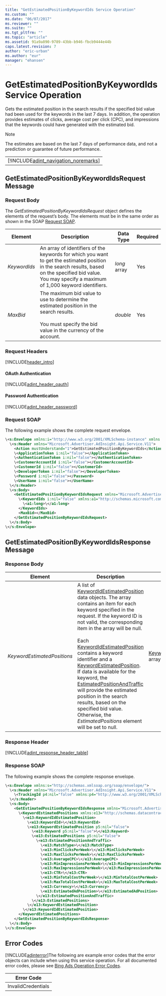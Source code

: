 ```yaml
---
title: "GetEstimatedPositionByKeywordIds Service Operation"
ms.custom: ""
ms.date: "06/07/2017"
ms.reviewer: ""
ms.suite: ""
ms.tgt_pltfrm: ""
ms.topic: "article"
ms.assetid: 91a9a890-9789-43bb-b946-fbcb9444e44b
caps.latest.revision: 7
author: "eric-urban"
ms.author: "eur"
manager: "ehansen"
---
```

# GetEstimatedPositionByKeywordIds Service Operation
Gets the estimated position in the search results if the specified bid value had been used for the keywords in the last 7 days. In addition, the operation provides estimates of clicks, average cost per click (CPC), and impressions that the keywords could have generated with the estimated bid.

> [!NOTE]
> The estimates are based on the last 7 days of performance data, and not a prediction or guarantee of future performance.

||
|-|
|[!INCLUDE[adint_navigation_noremarks](../adinsight-api/includes/adint-navigation-noremarks.md)]|

## <a name="request"></a>GetEstimatedPositionByKeywordIdsRequest Message

### Request Body
The *GetEstimatedPositionByKeywordIdsRequest* object defines the elements of the request’s body. The elements must be in the same order as shown in the SOAP [Request SOAP](#request_soap).

|Element|Description|Data Type|Required|
|-----------|---------------|-------------|------------|
|*KeywordIds*|An array of identifiers of the keywords for which you want to get the estimated position in the search results, based on the specified bid value. You may specify a maximum of 1,000 keyword identifiers.|*long* array|Yes|
|*MaxBid*|The maximum bid value to use to determine the estimated position in the search results.<br /><br />You must specify the bid value in the currency of the account.|*double*|Yes|

### Request Headers
[!INCLUDE[header_intro](../adinsight-api/includes/header-intro.md)]
#### OAuth Authentication
[!INCLUDE[adint_header_oauth](../adinsight-api/includes/adint-header-oauth.md)]
#### Password Authentication
[!INCLUDE[adint_header_password](../adinsight-api/includes/adint-header-password.md)]
### <a name="request_soap"></a>Request SOAP
The following example shows the complete request envelope.

```xml
\<s:Envelope xmlns:i="http://www.w3.org/2001/XMLSchema-instance" xmlns:s="http://schemas.xmlsoap.org/soap/envelope/">
  \<s:Header xmlns="Microsoft.Advertiser.AdInsight.Api.Service.V11">
    <Action mustUnderstand="1">GetEstimatedPositionByKeywordIds</Action>
    \<ApplicationToken i:nil="false"></ApplicationToken>
    \<AuthenticationToken i:nil="false"></AuthenticationToken>
    \<CustomerAccountId i:nil="false"></CustomerAccountId>
    \<CustomerId i:nil="false"></CustomerId>
    \<DeveloperToken i:nil="false"></DeveloperToken>
    \<Password i:nil="false"></Password>
    \<UserName i:nil="false"></UserName>
  \</s:Header>
  \<s:Body>
    <GetEstimatedPositionByKeywordIdsRequest xmlns="Microsoft.Advertiser.AdInsight.Api.Service.V11">
      \<KeywordIds i:nil="false" xmlns:a1="http://schemas.microsoft.com/2003/10/Serialization/Arrays">
        \<a1:long>\</a1:long>
      </KeywordIds>
      <MaxBid></MaxBid>
    </GetEstimatedPositionByKeywordIdsRequest>
  \</s:Body>
\</s:Envelope>
```

## <a name="response"></a>GetEstimatedPositionByKeywordIdsResponse Message

### <a name="Body_Elements"></a>Response Body

|Element|Description|Data Type|
|-----------|---------------|-------------|
|*KeywordEstimatedPositions*|A list of [KeywordIdEstimatedPosition](../adinsight-api/keywordidestimatedposition-data-object.md) data objects. The array contains an item for each keyword specified in the request. If the keyword ID is not valid, the corresponding item in the array will be null.<br /><br />Each [KeywordIdEstimatedPosition](../adinsight-api/keywordidestimatedposition-data-object.md) contains a keyword identifier and a  [KeywordEstimatedPosition](../adinsight-api/keywordestimatedposition-data-object.md). If data is available for the keyword, the [EstimatedPositionAndTraffic](../adinsight-api/estimatedpositionandtraffic-data-object.md) will provide the estimated position in the search results, based on the specified bid value. Otherwise, the *EstimatedPositions* element will be set to null.|[KeywordIdEstimatedPosition](../adinsight-api/keywordidestimatedposition-data-object.md) array|

### <a name="Header_Elements"></a>Response Header
[!INCLUDE[adint_response_header_table](../adinsight-api/includes/adint-response-header-table.md)]
### Response SOAP
The following example shows the complete response envelope.

```xml
\<s:Envelope xmlns:s="http://schemas.xmlsoap.org/soap/envelope/">
  \<s:Header xmlns="Microsoft.Advertiser.AdInsight.Api.Service.V11">
    \<TrackingId p4:nil="false" xmlns:p4="http://www.w3.org/2001/XMLSchema-instance"></TrackingId>
  \</s:Header>
  \<s:Body>
    <GetEstimatedPositionByKeywordIdsResponse xmlns="Microsoft.Advertiser.AdInsight.Api.Service.V11">
      \<KeywordEstimatedPositions xmlns:e13="http://schemas.datacontract.org/2004/07/Microsoft.BingAds.Advertiser.AdInsight.Api.DataContract.V11.Entity" p5:nil="false" xmlns:p5="http://www.w3.org/2001/XMLSchema-instance">
        \<e13:KeywordIdEstimatedPosition>
          \<e13:KeywordId>\</e13:KeywordId>
          \<e13:KeywordEstimatedPosition p5:nil="false">
            \<e13:Keyword p5:nil="false">\</e13:Keyword>
            \<e13:EstimatedPositions p5:nil="false">
              \<e13:EstimatedPositionAndTraffic>
                \<e13:MatchType>\</e13:MatchType>
                \<e13:MinClicksPerWeek>\</e13:MinClicksPerWeek>
                \<e13:MaxClicksPerWeek>\</e13:MaxClicksPerWeek>
                \<e13:AverageCPC>\</e13:AverageCPC>
                \<e13:MinImpressionsPerWeek>\</e13:MinImpressionsPerWeek>
                \<e13:MaxImpressionsPerWeek>\</e13:MaxImpressionsPerWeek>
                \<e13:CTR>\</e13:CTR>
                \<e13:MinTotalCostPerWeek>\</e13:MinTotalCostPerWeek>
                \<e13:MaxTotalCostPerWeek>\</e13:MaxTotalCostPerWeek>
                \<e13:Currency>\</e13:Currency>
                \<e13:EstimatedAdPosition>\</e13:EstimatedAdPosition>
              \</e13:EstimatedPositionAndTraffic>
            \</e13:EstimatedPositions>
          \</e13:KeywordEstimatedPosition>
        \</e13:KeywordIdEstimatedPosition>
      </KeywordEstimatedPositions>
    </GetEstimatedPositionByKeywordIdsResponse>
  \</s:Body>
\</s:Envelope>
```

## <a name="errors"></a>Error Codes
[!INCLUDE[adinterror](../adinsight-api/includes/adinterror.md)]The following are example  error codes that the error objects can include when using this service operation. For all documented error codes, please see [Bing Ads Operation Error Codes](http://go.microsoft.com/fwlink/?LinkId=511884).

|Error Code|
|--------------|
|InvalidCredentials|
